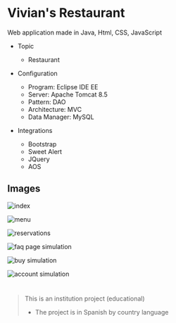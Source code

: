 # Vivian's Restaurant
Web application made in Java, Html, CSS, JavaScript

- Topic
  - Restaurant

- Configuration
  - Program: Eclipse IDE EE
  - Server: Apache Tomcat 8.5
  - Pattern: DAO
  - Architecture: MVC
  - Data Manager: MySQL

- Integrations
  - Bootstrap
  - Sweet Alert
  - JQuery
  - AOS

## Images

![index](https://user-images.githubusercontent.com/68967448/125234502-7f1d3080-e2a6-11eb-9dc1-e6a2fc8fef55.png)

![menu](https://user-images.githubusercontent.com/68967448/125233605-8d6a4d00-e2a4-11eb-90f2-458096784ca1.png)

![reservations](https://user-images.githubusercontent.com/68967448/125233631-96f3b500-e2a4-11eb-86c9-dcf61efe4fdd.png)

![faq page simulation](https://user-images.githubusercontent.com/68967448/125233644-a1ae4a00-e2a4-11eb-8d40-f84edc0ceba4.png)

![buy simulation](https://user-images.githubusercontent.com/68967448/125233841-07023b00-e2a5-11eb-9627-173edc3acdbb.png)

![account simulation](https://user-images.githubusercontent.com/68967448/125233866-13869380-e2a5-11eb-9be7-24895f932745.png)


#
> This is an institution project (educational)
> - The project is in Spanish by country language

